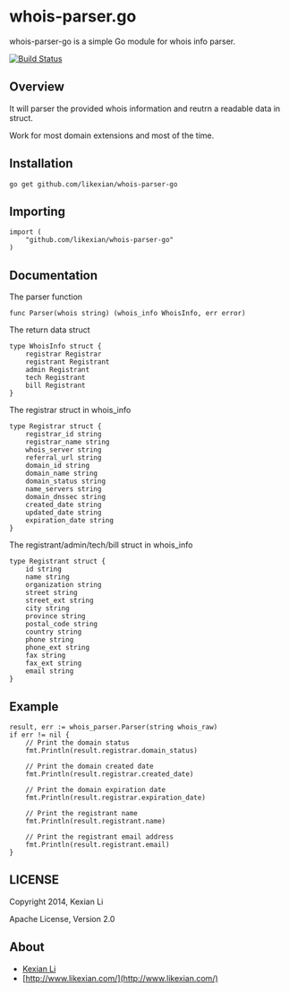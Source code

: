 # whois-parser.go

whois-parser-go is a simple Go module for whois info parser.

[![Build Status](https://secure.travis-ci.org/likexian/whois-parser-go.png)](https://secure.travis-ci.org/likexian/whois-parser-go)

## Overview

It will parser the provided whois information and reutrn a readable data in struct.

Work for most domain extensions and most of the time.

## Installation

    go get github.com/likexian/whois-parser-go

## Importing

    import (
        "github.com/likexian/whois-parser-go"
    )

## Documentation

The parser function

    func Parser(whois string) (whois_info WhoisInfo, err error)

The return data struct

    type WhoisInfo struct {
        registrar Registrar
        registrant Registrant
        admin Registrant
        tech Registrant
        bill Registrant
    }

The registrar struct in whois_info

    type Registrar struct {
        registrar_id string
        registrar_name string
        whois_server string
        referral_url string
        domain_id string
        domain_name string
        domain_status string
        name_servers string
        domain_dnssec string
        created_date string
        updated_date string
        expiration_date string
    }

The registrant/admin/tech/bill struct in whois_info

    type Registrant struct {
        id string
        name string
        organization string
        street string
        street_ext string
        city string
        province string
        postal_code string
        country string
        phone string
        phone_ext string
        fax string
        fax_ext string
        email string
    }

## Example

    result, err := whois_parser.Parser(string whois_raw)
    if err != nil {
        // Print the domain status
        fmt.Println(result.registrar.domain_status)

        // Print the domain created date
        fmt.Println(result.registrar.created_date)

        // Print the domain expiration date
        fmt.Println(result.registrar.expiration_date)

        // Print the registrant name
        fmt.Println(result.registrant.name)

        // Print the registrant email address
        fmt.Println(result.registrant.email)
    }

## LICENSE

Copyright 2014, Kexian Li

Apache License, Version 2.0

## About

- [Kexian Li](http://github.com/likexian)
- [http://www.likexian.com/](http://www.likexian.com/)
